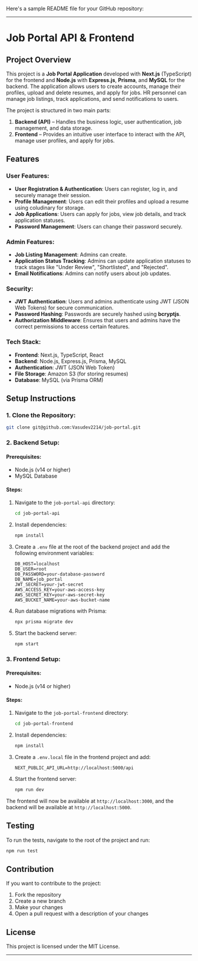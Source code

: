 Here's a sample README file for your GitHub repository:

---

# Job Portal API & Frontend

## Project Overview

This project is a **Job Portal Application** developed with **Next.js** (TypeScript) for the frontend and **Node.js** with **Express.js**, **Prisma**, and **MySQL** for the backend. The application allows users to create accounts, manage their profiles, upload and delete resumes, and apply for jobs. HR personnel can manage job listings, track applications, and send notifications to users.

The project is structured in two main parts:
1. **Backend (API)** – Handles the business logic, user authentication, job management, and data storage.
2. **Frontend** – Provides an intuitive user interface to interact with the API, manage user profiles, and apply for jobs.

## Features

### User Features:
- **User Registration & Authentication**: Users can register, log in, and securely manage their session.
- **Profile Management**: Users can edit their profiles and upload a resume using coludinary for storage.
- **Job Applications**: Users can apply for jobs, view job details, and track application statuses.
- **Password Management**: Users can change their password securely.


### Admin Features:
- **Job Listing Management**: Admins can create.
- **Application Status Tracking**: Admins can update application statuses to track stages like "Under Review", "Shortlisted", and "Rejected".
- **Email Notifications**: Admins can notify users about job updates.

### Security:
- **JWT Authentication**: Users and admins authenticate using JWT (JSON Web Tokens) for secure communication.
- **Password Hashing**: Passwords are securely hashed using **bcryptjs**.
- **Authorization Middleware**: Ensures that users and admins have the correct permissions to access certain features.

### Tech Stack:
- **Frontend**: Next.js, TypeScript, React
- **Backend**: Node.js, Express.js, Prisma, MySQL
- **Authentication**: JWT (JSON Web Token)
- **File Storage**: Amazon S3 (for storing resumes)
- **Database**: MySQL (via Prisma ORM)

## Setup Instructions

### 1. Clone the Repository:
```bash
git clone git@github.com:Vasudev2214/job-portal.git
```

### 2. Backend Setup:
#### Prerequisites:
- Node.js (v14 or higher)
- MySQL Database

#### Steps:
1. Navigate to the `job-portal-api` directory:
   ```bash
   cd job-portal-api
   ```
2. Install dependencies:
   ```bash
   npm install
   ```
3. Create a `.env` file at the root of the backend project and add the following environment variables:
   ```env
   DB_HOST=localhost
   DB_USER=root
   DB_PASSWORD=your-database-password
   DB_NAME=job_portal
   JWT_SECRET=your-jwt-secret
   AWS_ACCESS_KEY=your-aws-access-key
   AWS_SECRET_KEY=your-aws-secret-key
   AWS_BUCKET_NAME=your-aws-bucket-name
   ```

4. Run database migrations with Prisma:
   ```bash
   npx prisma migrate dev
   ```

5. Start the backend server:
   ```bash
   npm start
   ```

### 3. Frontend Setup:
#### Prerequisites:
- Node.js (v14 or higher)

#### Steps:
1. Navigate to the `job-portal-frontend` directory:
   ```bash
   cd job-portal-frontend
   ```
2. Install dependencies:
   ```bash
   npm install
   ```
3. Create a `.env.local` file in the frontend project and add:
   ```env
   NEXT_PUBLIC_API_URL=http://localhost:5000/api
   ```

4. Start the frontend server:
   ```bash
   npm run dev
   ```

The frontend will now be available at `http://localhost:3000`, and the backend will be available at `http://localhost:5000`.

## Testing

To run the tests, navigate to the root of the project and run:
```bash
npm run test
```

## Contribution

If you want to contribute to the project:
1. Fork the repository
2. Create a new branch
3. Make your changes
4. Open a pull request with a description of your changes

## License

This project is licensed under the MIT License.

---


